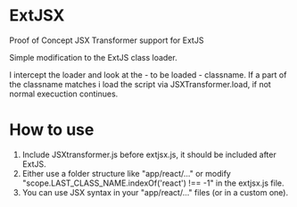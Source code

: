 ExtJSX
======

Proof of Concept JSX Transformer support for ExtJS

Simple modification to the ExtJS class loader.

I intercept the loader and look at the - to be loaded - classname. 
If a part of the classname matches i load the script via JSXTransformer.load, if not normal execuction continues.

How to use
==========

1. Include JSXtransformer.js before extjsx.js, it should be included after ExtJS.
2. Either use a folder structure like "app/react/..." or modify "scope.LAST_CLASS_NAME.indexOf('react') !== -1" in the extjsx.js file.
3. You can use JSX syntax in your "app/react/..." files (or in a custom one).